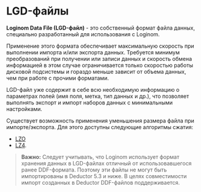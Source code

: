 # LGD-файлы

**Loginom Data File (LGD-файл)** - это собственный формат файла данных, специально разработанный для использования с Loginom.

 Применение этого формата обеспечивает максимальную скорость при выполнении импорта и/или экспорта данных. Требуется минимум преобразований при получении или записи данных и скорость обмена информацией в этом случае ограничивается только скоростью работы дисковой подсистемы и гораздо меньше зависит от объема данных, чем при работе с прочими форматами.

LGD-файл уже содержит в себе всю необходимую информацию о параметрах полей (имя поля, метка, тип данных и др.), что позволяет выполнять экспорт и импорт наборов данных с минимальными настройками.

 Существует возможность применения уменьшения размера файла при импорте/экспорта. Для этого доступны следующие алгоритмы сжатия:
  * [LZO](https://en.wikipedia.org/wiki/Lempel–Ziv–Oberhumer) 
  * [LZ4](https://en.wikipedia.org/wiki/LZ4_(compression_algorithm)).

  

>**Важно:** Следует учитывать, что Loginom использует формат хранения данных в LGD-файлах отличный от использовавшегося ранее DDF-формата. Поэтому эти файлы не могут быть  импортированы в Deductor 5.3 и ниже. В целях совместимости импорт созданных в Deductor DDF-файлов поддерживается.
